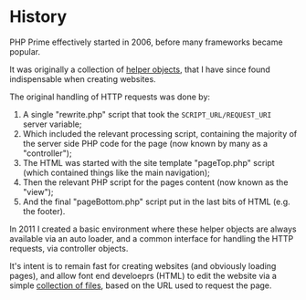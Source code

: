 
# History

PHP Prime effectively started in 2006, before many frameworks became popular.

It was originally a collection of [helper objects](../../doc/helpers.md), that I have since found indispensable when creating websites.

The original handling of HTTP requests was done by:

1. A single "rewrite.php" script that took the `SCRIPT_URL/REQUEST_URI` server variable;
2. Which included the relevant processing script, containing the majority of the server side PHP code for the page (now known by many as a "controller");
3. The HTML was started with the site template "pageTop.php" script (which contained things like the main navigation);
4. Then the relevant PHP script for the pages content (now known as the "view");
5. And the final "pageBottom.php" script put in the last bits of HTML (e.g. the footer).

In 2011 I created a basic environment where these helper objects are always available via an auto loader, and a common interface for handling the HTTP requests, via controller objects.

It's intent is to remain fast for creating websites (and obviously loading pages), and allow font end develoeprs (HTML) to edit the website via a simple [collection of files](../../doc/introduction.md), based on the URL used to request the page.
